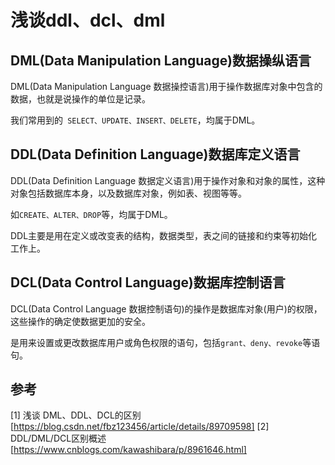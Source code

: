 # 浅谈ddl、dcl、dml

## DML(Data Manipulation Language)数据操纵语言

DML(Data Manipulation Language 数据操控语言)用于操作数据库对象中包含的数据，也就是说操作的单位是记录。

我们常用到的` SELECT、UPDATE、INSERT、DELETE`，均属于DML。

## DDL(Data Definition Language)数据库定义语言

DDL(Data Definition Language 数据定义语言)用于操作对象和对象的属性，这种对象包括数据库本身，以及数据库对象，例如表、视图等等。

如`CREATE、ALTER、DROP`等，均属于DML。

DDL主要是用在定义或改变表的结构，数据类型，表之间的链接和约束等初始化工作上。

## DCL(Data Control Language)数据库控制语言

DCL(Data Control Language 数据控制语句)的操作是数据库对象(用户)的权限，这些操作的确定使数据更加的安全。

是用来设置或更改数据库用户或角色权限的语句，包括`grant、deny、revoke`等语句。

## 参考
[1] 浅谈 DML、DDL、DCL的区别[https://blog.csdn.net/fbz123456/article/details/89709598]
[2] DDL/DML/DCL区别概述[https://www.cnblogs.com/kawashibara/p/8961646.html]